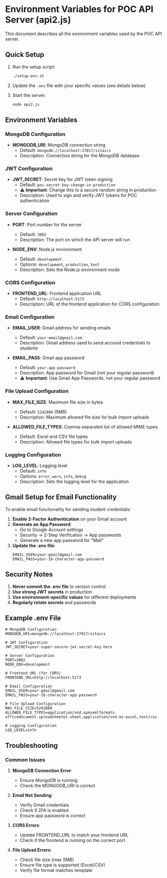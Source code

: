# Environment Variables for POC API Server (api2.js)

This document describes all the environment variables used by the POC API server.

## Quick Setup

1. Run the setup script:
   ```bash
   ./setup-env.sh
   ```

2. Update the `.env` file with your specific values (see details below)

3. Start the server:
   ```bash
   node api2.js
   ```

## Environment Variables

### MongoDB Configuration
- **MONGODB_URI**: MongoDB connection string
  - Default: `mongodb://localhost:27017/sitaics`
  - Description: Connection string for the MongoDB database

### JWT Configuration
- **JWT_SECRET**: Secret key for JWT token signing
  - Default: `poc-secret-key-change-in-production`
  - ⚠️ **Important**: Change this to a secure random string in production
  - Description: Used to sign and verify JWT tokens for POC authentication

### Server Configuration
- **PORT**: Port number for the server
  - Default: `3002`
  - Description: The port on which the API server will run

- **NODE_ENV**: Node.js environment
  - Default: `development`
  - Options: `development`, `production`, `test`
  - Description: Sets the Node.js environment mode

### CORS Configuration
- **FRONTEND_URL**: Frontend application URL
  - Default: `http://localhost:5173`
  - Description: URL of the frontend application for CORS configuration

### Email Configuration
- **EMAIL_USER**: Gmail address for sending emails
  - Default: `your-email@gmail.com`
  - Description: Gmail address used to send account credentials to students

- **EMAIL_PASS**: Gmail app password
  - Default: `your-app-password`
  - Description: App password for Gmail (not your regular password)
  - ⚠️ **Important**: Use Gmail App Passwords, not your regular password

### File Upload Configuration
- **MAX_FILE_SIZE**: Maximum file size in bytes
  - Default: `5242880` (5MB)
  - Description: Maximum allowed file size for bulk import uploads

- **ALLOWED_FILE_TYPES**: Comma-separated list of allowed MIME types
  - Default: Excel and CSV file types
  - Description: Allowed file types for bulk import uploads

### Logging Configuration
- **LOG_LEVEL**: Logging level
  - Default: `info`
  - Options: `error`, `warn`, `info`, `debug`
  - Description: Sets the logging level for the application

## Gmail Setup for Email Functionality

To enable email functionality for sending student credentials:

1. **Enable 2-Factor Authentication** on your Gmail account
2. **Generate an App Password**:
   - Go to Google Account settings
   - Security → 2-Step Verification → App passwords
   - Generate a new app password for "Mail"
3. **Update the .env file**:
   ```
   EMAIL_USER=your-gmail@gmail.com
   EMAIL_PASS=your-16-character-app-password
   ```

## Security Notes

1. **Never commit the .env file** to version control
2. **Use strong JWT secrets** in production
3. **Use environment-specific values** for different deployments
4. **Regularly rotate secrets** and passwords

## Example .env File

```env
# MongoDB Configuration
MONGODB_URI=mongodb://localhost:27017/sitaics

# JWT Configuration
JWT_SECRET=your-super-secure-jwt-secret-key-here

# Server Configuration
PORT=3002
NODE_ENV=development

# Frontend URL (for CORS)
FRONTEND_URL=http://localhost:5173

# Email Configuration
EMAIL_USER=your-gmail@gmail.com
EMAIL_PASS=your-16-character-app-password

# File Upload Configuration
MAX_FILE_SIZE=5242880
ALLOWED_FILE_TYPES=application/vnd.openxmlformats-officedocument.spreadsheetml.sheet,application/vnd.ms-excel,text/csv

# Logging Configuration
LOG_LEVEL=info
```

## Troubleshooting

### Common Issues

1. **MongoDB Connection Error**:
   - Ensure MongoDB is running
   - Check the MONGODB_URI is correct

2. **Email Not Sending**:
   - Verify Gmail credentials
   - Check if 2FA is enabled
   - Ensure app password is correct

3. **CORS Errors**:
   - Update FRONTEND_URL to match your frontend URL
   - Check if the frontend is running on the correct port

4. **File Upload Errors**:
   - Check file size (max 5MB)
   - Ensure file type is supported (Excel/CSV)
   - Verify file format matches template 